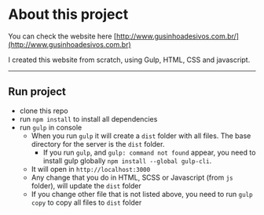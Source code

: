 # About this project

You can check the website here [http://www.gusinhoadesivos.com.br/](http://www.gusinhoadesivos.com.br) 

I created this website from scratch, using Gulp, HTML, CSS and javascript.


---

## Run project

* clone this repo
* run `npm install` to install all dependencies
* run `gulp` in console
    * When you run `gulp` it will create a `dist` folder with all files. The base directory for the server is the `dist` folder.
        * If you run `gulp`, and `gulp: command not found` appear, you need to install gulp globally `npm install --global gulp-cli`.
    * It will open in `http://localhost:3000`
    * Any change that you do in HTML, SCSS or Javascript (from `js` folder), will update the `dist` folder
    * If you change other file that is not listed above, you need to run `gulp copy` to copy all files to `dist` folder